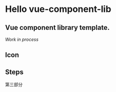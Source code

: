# Hello vue-component-lib

## Vue component library template.

*Work in process*

## Icon

<v-icon name="loading" />

## Steps

<v-steps style="background:#fff">
  <v-step title="second" description="第二部分" />
  <v-step title="second" description="第二部分" />
  <v-step title="thrid" description="第三部分" />
  <v-step title="fourth">第三部分</v-step>
</v-steps>
